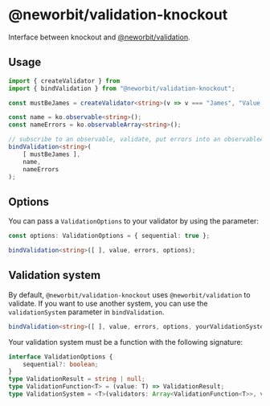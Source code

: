 # @neworbit/validation-knockout

Interface between knockout and [@neworbit/validation](https://github.com/NewOrbit/validation/).

## Usage

```typescript
import { createValidator } from 
import { bindValidation } from "@neworbit/validation-knockout";

const mustBeJames = createValidator<string>(v => v === "James", "Value must be 'James'");

const name = ko.observable<string>();
const nameErrors = ko.observableArray<string>();

// subscribe to an observable, validate, put errors into an observableArray
bindValidation<string>(
    [ mustBeJames ],
    name,
    nameErrors
);
```

## Options

You can pass a `ValidationOptions` to your validator by using the parameter:

```typescript
const options: ValidationOptions = { sequential: true };

bindValidation<string>([ ], value, errors, options);
```

## Validation system

By default, `@neworbit/validation-knockout` uses `@neworbit/validation` to validate. If you want to use another system, you can use the `validationSystem` parameter in `bindValidation`.

```typescript
bindValidation<string>([ ], value, errors, options, yourValidationSystemHere );
```

Your validation system must be a function with the following signature:

```typescript
interface ValidationOptions {
    sequential?: boolean;
}
type ValidationResult = string | null;
type ValidationFunction<T> = (value: T) => ValidationResult;
type ValidationSystem = <T>(validators: Array<ValidationFunction<T>>, value: T, options?: ValidationOptions) => Array<string>;
```

